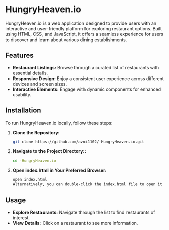 # HungryHeaven.io

HungryHeaven.io is a web application designed to provide users with an interactive and user-friendly platform for exploring restaurant options. Built using HTML, CSS, and JavaScript, it offers a seamless experience for users to discover and learn about various dining establishments.

## Features

- **Restaurant Listings:** Browse through a curated list of restaurants with essential details.
- **Responsive Design:** Enjoy a consistent user experience across different devices and screen sizes.
- **Interactive Elements:** Engage with dynamic components for enhanced usability.

## Installation

To run HungryHeaven.io locally, follow these steps:

1. **Clone the Repository:**
   ```bash
   git clone https://github.com/avni1102/-HungryHeaven.io.git
   
2. **Navigate to the Project Directory::**
   ```bash
   cd -HungryHeaven.io

3. **Open index.html in Your Preferred Browser:**
   ```bash
   open index.html
   Alternatively, you can double-click the index.html file to open it in your default browser.

## Usage

- **Explore Restaurants:**  Navigate through the list to find restaurants of interest.
- **View Details:** Click on a restaurant to see more information.
